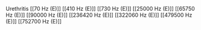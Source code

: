 Urethritis
[[70 Hz (E)]]
[[410 Hz (E)]]
[[730 Hz (E)]]
[[25000 Hz (E)]]
[[65750 Hz (E)]]
[[90000 Hz (E)]]
[[236420 Hz (E)]]
[[322060 Hz (E)]]
[[479500 Hz (E)]]
[[752700 Hz (E)]]